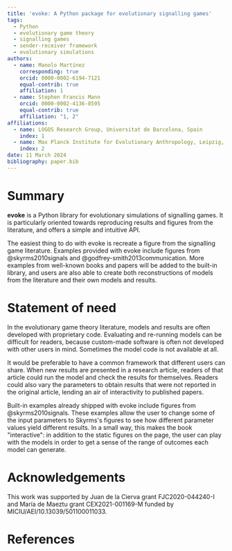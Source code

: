 ```yaml
---
title: 'evoke: A Python package for evolutionary signalling games'
tags:
  - Python
  - evolutionary game theory
  - signalling games
  - sender-receiver framework
  - evolutionary simulations
authors:
  - name: Manolo Martínez
    corresponding: true
    orcid: 0000-0002-6194-7121
    equal-contrib: true
    affiliation: 1
  - name: Stephen Francis Mann
    orcid: 0000-0002-4136-8595
    equal-contrib: true
    affiliation: "1, 2"
affiliations:
  - name: LOGOS Research Group, Universitat de Barcelona, Spain
    index: 1
  - name: Max Planck Institute for Evolutionary Anthropology, Leipzig, Germany
    index: 2
date: 11 March 2024
bibliography: paper.bib
---
```


# Summary

**evoke** is a Python library for evolutionary simulations of signalling games.
It is particularly oriented towards reproducing results and figures from the literature, and offers a simple and intuitive API.

The easiest thing to do with evoke is recreate a figure from the signalling game literature.
Examples provided with evoke include figures from @skyrms2010signals and @godfrey-smith2013communication.
More examples from well-known books and papers will be added to the built-in library, and users are also able to create both reconstructions of models from the literature and their own models and results.

# Statement of need

In the evolutionary game theory literature, models and results are often developed with proprietary code.
Evaluating and re-running models can be difficult for readers, because custom-made software is often not developed with other users in mind.
Sometimes the model code is not available at all.

It would be preferable to have a common framework that different users can share.
When new results are presented in a research article, readers of that article could run the model and check the results for themselves.
Readers could also vary the parameters to obtain results that were not reported in the original article, lending an air of interactivity to published papers.

Built-in examples already shipped with evoke include figures from @skyrms2010signals.
These examples allow the user to change some of the input parameters to Skyrms's figures to see how different parameter values yield different results.
In a small way, this makes the book "interactive": in addition to the static figures on the page, the user can play with the models in order to get a sense of the range of outcomes each model can generate.

# Acknowledgements

This work was supported by Juan de la Cierva grant FJC2020-044240-I and María de Maeztu grant CEX2021-001169-M funded by MICIU/AEI/10.13039/501100011033.

# References